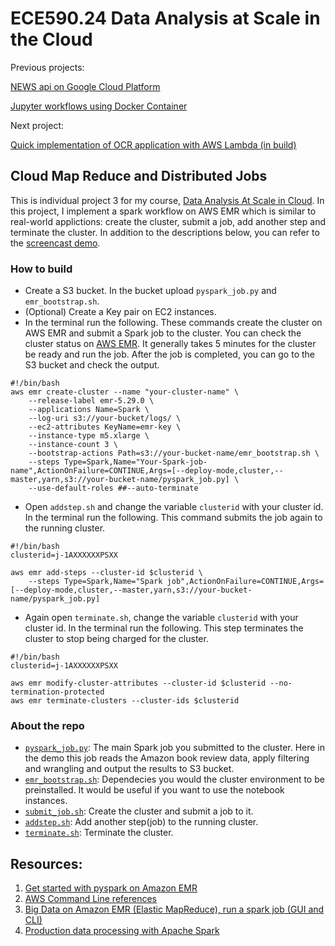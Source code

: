 # ECE590.24 Data Analysis at Scale in the Cloud

Previous projects:

[NEWS api on Google Cloud Platform](https://github.com/JiajunSong629/NEWS_API_on_Google_Cloud_Platform)

[Jupyter workflows using Docker Container](https://github.com/JiajunSong629/jupyter-workflows-using-docker-container)

Next project:

[Quick implementation of OCR application with AWS Lambda (in build)](https://www.google.com)

## Cloud Map Reduce and Distributed Jobs

This is individual project 3 for my course, [Data Analysis At Scale in Cloud](https://noahgift.github.io/cloud-data-analysis-at-scale/). In this project, I implement a spark workflow on AWS EMR which is similar to real-world applictions: create the cluster, submit a job, add another step and terminate the cluster. In addition to the descriptions below, you can refer to the [screencast demo](https://www.youtube.com/watch?v=c4p97h5LjDQ&t=2s).


### How to build

- Create a S3 bucket. In the bucket upload `pyspark_job.py` and `emr_bootstrap.sh`.
- (Optional) Create a Key pair on EC2 instances.
- In the terminal run the following. These commands create the cluster on AWS EMR and submit a Spark job to the cluster. You can check the cluster status on [AWS EMR](https://console.aws.amazon.com/elasticmapreduce/home?region=us-east-1#). It generally takes 5 minutes for the cluster be ready and run the job. After the job is completed, you can go to the S3 bucket and check the output.

```shell
#!/bin/bash
aws emr create-cluster --name "your-cluster-name" \
    --release-label emr-5.29.0 \
    --applications Name=Spark \
    --log-uri s3://your-bucket/logs/ \
    --ec2-attributes KeyName=emr-key \
    --instance-type m5.xlarge \
    --instance-count 3 \
    --bootstrap-actions Path=s3://your-bucket-name/emr_bootstrap.sh \
    --steps Type=Spark,Name="Your-Spark-job-name",ActionOnFailure=CONTINUE,Args=[--deploy-mode,cluster,--master,yarn,s3://your-bucket-name/pyspark_job.py] \
    --use-default-roles ##--auto-terminate
```

- Open `addstep.sh` and change the variable `clusterid` with your cluster id. In the terminal run the following. This command submits the job again to the running cluster.


```shell
#!/bin/bash
clusterid=j-1AXXXXXXPSXX

aws emr add-steps --cluster-id $clusterid \
    --steps Type=Spark,Name="Spark job",ActionOnFailure=CONTINUE,Args=[--deploy-mode,cluster,--master,yarn,s3://your-bucket-name/pyspark_job.py]

```

- Again open `terminate.sh`, change the variable `clusterid` with your cluster id. In the terminal run the following. This step terminates the cluster to stop being charged for the cluster.

```shell
#!/bin/bash
clusterid=j-1AXXXXXXPSXX

aws emr modify-cluster-attributes --cluster-id $clusterid --no-termination-protected
aws emr terminate-clusters --cluster-ids $clusterid
```

### About the repo

- [`pyspark_job.py`](https://github.com/JiajunSong629/AWS_EMR_Spark_Workflow/blob/master/pyspark_job.py): The main Spark job you submitted to the cluster. Here in the demo this job reads the Amazon book review data, apply filtering and wrangling and output the results to S3 bucket.
- [`emr_bootstrap.sh`](https://github.com/JiajunSong629/AWS_EMR_Spark_Workflow/blob/master/emr_bootstrap.sh): Dependecies you would the cluster environment to be preinstalled. It would be useful if you want to use the notebook instances.
- [`submit_job.sh`](https://github.com/JiajunSong629/AWS_EMR_Spark_Workflow/blob/master/submit_job.sh): Create the cluster and submit a job to it.
- [`addstep.sh`](https://github.com/JiajunSong629/AWS_EMR_Spark_Workflow/blob/master/addstep.sh): Add another step(job) to the running cluster.
- [`terminate.sh`](https://github.com/JiajunSong629/AWS_EMR_Spark_Workflow/blob/master/terminate.sh): Terminate the cluster.


## Resources:
1. [Get started with pyspark on Amazon EMR](https://towardsdatascience.com/getting-started-with-pyspark-on-amazon-emr-c85154b6b921)
2. [AWS Command Line references](https://aws.amazon.com/cli/)
3. [Big Data on Amazon EMR (Elastic MapReduce), run a spark job (GUI and CLI)](https://medium.com/big-data-on-amazon-elastic-mapreduce/run-a-spark-job-within-amazon-emr-in-15-minutes-68b02af1ae16)
4. [Production data processing with Apache Spark](https://towardsdatascience.com/production-data-processing-with-apache-spark-96a58dfd3fe7)